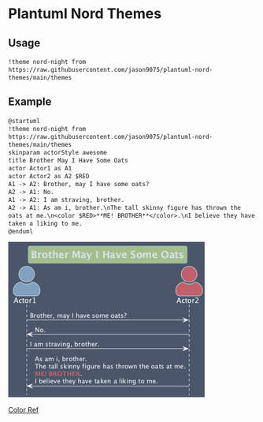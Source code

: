 # Plantuml Nord Themes

## Usage

```plantuml
!theme nord-night from https://raw.githubusercontent.com/jason9075/plantuml-nord-themes/main/themes

```

## Example

```plantuml
@startuml
!theme nord-night from https://raw.githubusercontent.com/jason9075/plantuml-nord-themes/main/themes
skinparam actorStyle awesome
title Brother May I Have Some Oats
actor Actor1 as A1
actor Actor2 as A2 $RED
A1 -> A2: Brother, may I have some oats?
A2 -> A1: No.
A1 -> A2: I am straving, brother.
A2 -> A1: As am i, brother.\nThe tall skinny figure has thrown the oats at me.\n<color $RED>**ME! BROTHER**</color>.\nI believe they have taken a liking to me.
@enduml
```

![Sequence](./imgs/sequence.png)

[Color Ref](https://www.nordtheme.com/)

